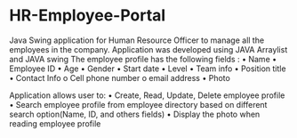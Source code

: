 # HR-Employee-Portal
Java Swing application for Human Resource Officer to manage all the employees in the company. 
Application was developed using JAVA Arraylist and JAVA swing 
The employee profile has the following fields : 
• Name 
• Employee ID 
• Age 
• Gender 
• Start date 
• Level 
• Team info 
• Position title 
• Contact Info 
o Cell phone number 
o email address 
• Photo 
 
Application allows user to: 
• Create, Read, Update, Delete employee profile 
• Search employee profile from employee directory based on different search 
option(Name, ID, and others fields) 
• Display the photo when reading employee profile 

